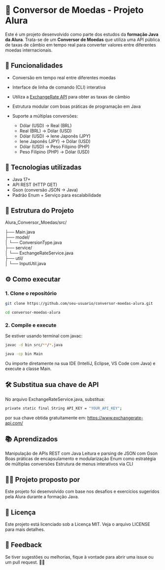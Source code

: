 # 💱 Conversor de Moedas - Projeto Alura

Este é um projeto desenvolvido como parte dos estudos da **formação Java da Alura**. Trata-se de um **Conversor de Moedas** que utiliza uma API pública de taxas de câmbio em tempo real para converter valores entre diferentes moedas internacionais.

## 🚀 Funcionalidades

- Conversão em tempo real entre diferentes moedas
- Interface de linha de comando (CLI) interativa
- Utiliza a [ExchangeRate API](https://www.exchangerate-api.com/) para obter as taxas de câmbio
- Estrutura modular com boas práticas de programação em Java
- Suporte a múltiplas conversões:

  - Dólar (USD) → Real (BRL)
  - Real (BRL) → Dólar (USD)
  - Dólar (USD) → Iene Japonês (JPY)
  - Iene Japonês (JPY) → Dólar (USD)
  - Dólar (USD) → Peso Filipino (PHP)
  - Peso Filipino (PHP) → Dólar (USD)

## 🧠 Tecnologias utilizadas

- Java 17+
- API REST (HTTP GET)
- Gson (conversão JSON → Java)
- Padrão Enum + Serviço para escalabilidade

## 📂 Estrutura do Projeto

Alura_Conversor_Moedas/src/

├── Main.java  
├── model/  
│ └── ConversionType.java  
├── service/  
│ └── ExchangeRateService.java  
├── util/  
│ └── InputUtil.java

## ⚙️ Como executar

### 1. Clone o repositório
```bash
git clone https://github.com/seu-usuario/conversor-moedas-alura.git
```
```bash
cd conversor-moedas-alura
```

### 2. Compile e execute
Se estiver usando terminal com javac:

```bash
javac -d bin src/**/*.java
```
```bash
java -cp bin Main
```

Ou importe diretamente na sua IDE (IntelliJ, Eclipse, VS Code com Java) e execute a classe Main.

## 🛠️ Substitua sua chave de API
No arquivo ExchangeRateService.java, substitua:
```bash
private static final String API_KEY = "YOUR_API_KEY";
```
por sua chave obtida gratuitamente em: https://www.exchangerate-api.com/

## 📚 Aprendizados
Manipulação de APIs REST com Java
Leitura e parsing de JSON com Gson
Boas práticas de encapsulamento e modularização
Enum como estratégia de múltiplas conversões
Estrutura de menus interativos via CLI

## 🧑‍🏫 Projeto proposto por
Este projeto foi desenvolvido com base nos desafios e exercícios sugeridos pela Alura durante a formação Java.

## 📝 Licença
Este projeto está licenciado sob a Licença MIT. Veja o arquivo LICENSE para mais detalhes.

## 💬 Feedback
Se tiver sugestões ou melhorias, fique à vontade para abrir uma issue ou um pull request. 👊🚀
